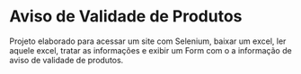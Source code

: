 # Aviso de Validade de Produtos
Projeto elaborado para acessar um site com Selenium, baixar um excel, ler aquele excel, tratar as informações e exibir um Form com o a informação de aviso de validade de produtos.

